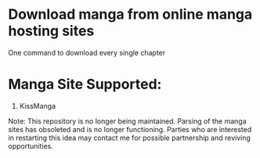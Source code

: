 # Download manga from online manga hosting sites
One command to download every single chapter

# Manga Site Supported:
1. KissManga

Note: This repository is no longer being maintained. Parsing of the manga sites has obsoleted and is no longer functioning. Parties who are interested in restarting this idea may contact me for possible partnership and reviving opportunities.
